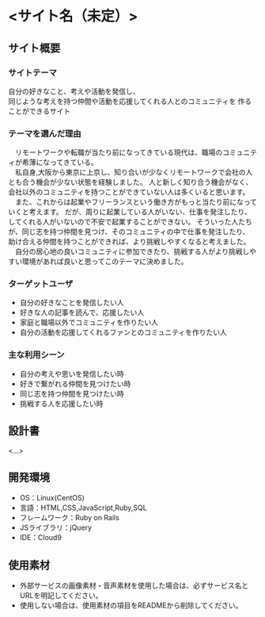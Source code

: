 # <サイト名（未定）>

## サイト概要

### サイトテーマ
自分の好きなこと、考えや活動を発信し、<br>
同じような考えを持つ仲間や活動を応援してくれる人とのコミュニティを
作ることができるサイト

### テーマを選んだ理由
&emsp;リモートワークや転職が当たり前になってきている現代は、職場のコミュニティが希薄になってきている。<br>
&emsp;私自身,大阪から東京に上京し、知り合いが少なくリモートワークで会社の人とも合う機会が少ない状態を経験しました。
人と新しく知り合う機会がなく、会社以外のコミュニティを持つことができていない人は多くいると思います。<br>
&emsp;また、これからは起業やフリーランスという働き方がもっと当たり前になっていくと考えます。
だが、周りに起業している人がいない、仕事を発注したり、してくれる人がいないので不安で起業することができない。
そういった人たちが、同じ志を持つ仲間を見つけ、そのコミュニティの中で仕事を発注したり、
助け合える仲間を持つことができれば、より挑戦しやすくなると考えました。<br>
&emsp;自分の居心地の良いコミュニティに参加できたり、挑戦する人がより挑戦しやすい環境があれば良いと思ってこのテーマに決めました。


### ターゲットユーザ
- 自分の好きなことを発信したい人
- 好きな人の記事を読んで、応援したい人
- 家庭と職場以外でコミュニティを作りたい人
- 自分の活動を応援してくれるファンとのコミュニティを作りたい人


### 主な利用シーン
- 自分の考えや思いを発信したい時
- 好きで繋がれる仲間を見つけたい時
- 同じ志を持つ仲間を見つけたい時
- 挑戦する人を応援したい時

## 設計書
<...>

## 開発環境
- OS：Linux(CentOS)
- 言語：HTML,CSS,JavaScript,Ruby,SQL
- フレームワーク：Ruby on Rails
- JSライブラリ：jQuery
- IDE：Cloud9

## 使用素材
- 外部サービスの画像素材・音声素材を使用した場合は、必ずサービス名とURLを明記してください。
- 使用しない場合は、使用素材の項目をREADMEから削除してください。
